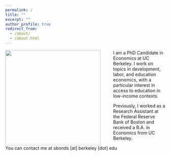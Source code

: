 ```yaml
---
permalink: /
title: ""
excerpt: ""
author_profile: true
redirect_from: 
  - /about/
  - /about.html
---
```


<img src="{{site.url}}/images/Bonds_JM_Photo.jpg" width="300" align="left" style="display: block; margin-right: 40px;" /> 

I am a PhD Candidate in Economics at UC Berkeley. I work on topics in development, labor, and education economics, with a particular interest in access to education in low-income contexts. 

Previously, I worked as a Research Assistant at the Federal Reserve Bank of Boston and received a B.A. in Economics from UC Berkeley.

You can contact me at sbonds [at] berkeley [dot] edu
